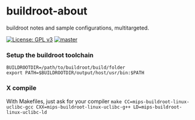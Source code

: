 # buildroot-about
buildroot notes and sample configurations, multitargeted.

[![License: GPL v3](https://img.shields.io/badge/License-GPL%20v3-blue.svg)](http://www.gnu.org/licenses/gpl-3.0)
[![master](https://img.shields.io/badge/Contains-Binaries-bb11ff.svg)]()  


### Setup the buildroot toolchain
```
BUILDROOTDIR=/path/to/buildroot/build/folder
export PATH=$BUILDROOTDIR/output/host/usr/bin:$PATH
```

### X compile
With Makefiles, just ask for your compiler
`make CC=mips-buildroot-linux-uclibc-gcc CXX=mips-buildroot-linux-uclibc-g++ LD=mips-buildroot-linux-uclibc-ld`

